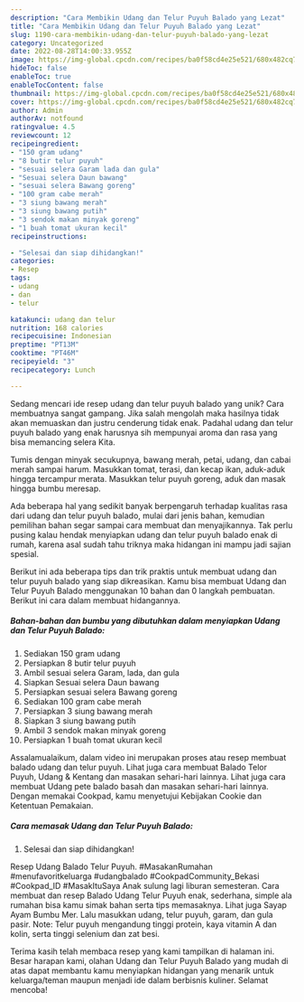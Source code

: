 ```yaml
---
description: "Cara Membikin Udang dan Telur Puyuh Balado yang Lezat"
title: "Cara Membikin Udang dan Telur Puyuh Balado yang Lezat"
slug: 1190-cara-membikin-udang-dan-telur-puyuh-balado-yang-lezat
category: Uncategorized
date: 2022-08-28T14:00:33.955Z
image: https://img-global.cpcdn.com/recipes/ba0f58cd4e25e521/680x482cq70/udang-dan-telur-puyuh-balado-foto-resep-utama.jpg
hideToc: false
enableToc: true
enableTocContent: false
thumbnail: https://img-global.cpcdn.com/recipes/ba0f58cd4e25e521/680x482cq70/udang-dan-telur-puyuh-balado-foto-resep-utama.jpg
cover: https://img-global.cpcdn.com/recipes/ba0f58cd4e25e521/680x482cq70/udang-dan-telur-puyuh-balado-foto-resep-utama.jpg
author: Admin
authorAv: notfound
ratingvalue: 4.5
reviewcount: 12
recipeingredient:
- "150 gram udang"
- "8 butir telur puyuh"
- "sesuai selera Garam lada dan gula"
- "Sesuai selera Daun bawang"
- "sesuai selera Bawang goreng"
- "100 gram cabe merah"
- "3 siung bawang merah"
- "3 siung bawang putih"
- "3 sendok makan minyak goreng"
- "1 buah tomat ukuran kecil"
recipeinstructions:

- "Selesai dan siap dihidangkan!"
categories:
- Resep
tags:
- udang
- dan
- telur

katakunci: udang dan telur 
nutrition: 168 calories
recipecuisine: Indonesian
preptime: "PT13M"
cooktime: "PT46M"
recipeyield: "3"
recipecategory: Lunch

---
```





Sedang mencari ide resep udang dan telur puyuh balado yang unik? Cara membuatnya sangat gampang. Jika salah mengolah maka hasilnya tidak akan memuaskan dan justru cenderung tidak enak. Padahal udang dan telur puyuh balado yang enak harusnya sih mempunyai aroma dan rasa yang bisa memancing selera Kita.





Tumis dengan minyak secukupnya, bawang merah, petai, udang, dan cabai merah sampai harum. Masukkan tomat, terasi, dan kecap ikan, aduk-aduk hingga tercampur merata. Masukkan telur puyuh goreng, aduk dan masak hingga bumbu meresap.

Ada beberapa hal yang sedikit banyak berpengaruh terhadap kualitas rasa dari udang dan telur puyuh balado, mulai dari jenis bahan, kemudian pemilihan bahan segar sampai cara membuat dan menyajikannya. Tak perlu pusing kalau hendak menyiapkan udang dan telur puyuh balado enak di rumah, karena asal sudah tahu triknya maka hidangan ini mampu jadi sajian spesial.






Berikut ini ada beberapa tips dan trik praktis untuk membuat udang dan telur puyuh balado yang siap dikreasikan. Kamu bisa membuat Udang dan Telur Puyuh Balado menggunakan 10 bahan dan 0 langkah pembuatan. Berikut ini cara dalam membuat hidangannya.

<!--inarticleads1-->

##### Bahan-bahan dan bumbu yang dibutuhkan dalam menyiapkan Udang dan Telur Puyuh Balado:

1. Sediakan 150 gram udang
1. Persiapkan 8 butir telur puyuh
1. Ambil sesuai selera Garam, lada, dan gula
1. Siapkan Sesuai selera Daun bawang
1. Persiapkan sesuai selera Bawang goreng
1. Sediakan 100 gram cabe merah
1. Persiapkan 3 siung bawang merah
1. Siapkan 3 siung bawang putih
1. Ambil 3 sendok makan minyak goreng
1. Persiapkan 1 buah tomat ukuran kecil


Assalamualaikum, dalam video ini merupakan proses atau resep membuat balado udang dan telur puyuh. Lihat juga cara membuat Balado Telor Puyuh, Udang &amp; Kentang dan masakan sehari-hari lainnya. Lihat juga cara membuat Udang pete balado basah dan masakan sehari-hari lainnya. Dengan memakai Cookpad, kamu menyetujui Kebijakan Cookie dan Ketentuan Pemakaian. 

<!--inarticleads2-->

##### Cara memasak Udang dan Telur Puyuh Balado:


1. Selesai dan siap dihidangkan!

Resep Udang Balado Telur Puyuh. #MasakanRumahan #menufavoritkeluarga #udangbalado #CookpadCommunity_Bekasi #Cookpad_ID #MasakItuSaya Anak sulung lagi liburan semesteran. Cara membuat dan resep Balado Udang Telur Puyuh enak, sederhana, simple ala rumahan bisa kamu simak bahan serta tips memasaknya. Lihat juga Sayap Ayam Bumbu Mer. Lalu masukkan udang, telur puyuh, garam, dan gula pasir. Note: Telur puyuh mengandung tinggi protein, kaya vitamin A dan kolin, serta tinggi selenium dan zat besi. 

Terima kasih telah membaca resep yang kami tampilkan di halaman ini. Besar harapan kami, olahan Udang dan Telur Puyuh Balado yang mudah di atas dapat membantu kamu menyiapkan hidangan yang menarik untuk keluarga/teman maupun menjadi ide dalam berbisnis kuliner. Selamat mencoba!
